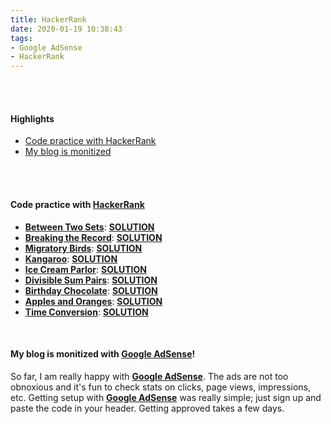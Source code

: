 ```yaml
---
title: HackerRank
date: 2020-01-19 10:38:43
tags: 
- Google AdSense
- HackerRank
---
```


<br>
<br>

<h4>Highlights</h4>
<ul>

<li> <a href = "#HackerRank">Code practice with HackerRank</a></li>
<li> <a href = "#GoogleAdsense">My blog is monitized</a></li>
</ul>

<br>
<br>

<h4><a id="HackerRank">Code practice with 
<a href="https://www.hackerrank.com/dashboard">HackerRank</a></h4>
<ul>
<li>
<strong><a href="https://www.hackerrank.com/challenges/between-two-sets/problem">Between Two Sets</a></strong>: <strong><a href="https://www.hannahsky86.com/2020/01/18/between-two-sets">SOLUTION</a></strong></li>

<li><strong><a href="https://www.hackerrank.com/challenges/breaking-best-and-worst-records/problem">Breaking the Record</a></strong>: <strong><a href="https://www.hannahsky86.com/2020/01/18/breaking-the-records">SOLUTION</a></strong></li>

<li><strong><a href="https://www.hackerrank.com/challenges/migratory-birds/problem">Migratory Birds</a></strong>: <strong><a href="https://www.hannahsky86.com/2020/01/18/migratory-birds">SOLUTION</a></strong></li>

<li><strong><a href="https://www.hackerrank.com/challenges/kangaroo/problem">Kangaroo</a></strong>: <strong><a href="https://www.hannahsky86.com/2020/01/18/kangaroo">SOLUTION</a></strong></li>

<li><strong><a href="https://www.hackerrank.com/challenges/icecream-parlor/problem">Ice Cream Parlor</a></strong>: <strong><a href="https://www.hannahsky86.com/2020/01/18/ice-cream-parlor">SOLUTION</a></strong></li>

<li><strong><a href="https://www.hackerrank.com/challenges/divisible-sum-pairs/problem">Divisible Sum Pairs</a></strong>: <strong><a href="https://www.hannahsky86.com/2020/01/18/divisible-sum-pairs">SOLUTION</a></strong></li>

<li><strong><a href="https://www.hackerrank.com/challenges/the-birthday-bar/problem">Birthday Chocolate</a></strong>: <strong><a href="https://www.hannahsky86.com/2020/01/18/birthday-chocolate">SOLUTION</a></strong></li>

<li><strong><a href="https://www.hackerrank.com/challenges/apple-and-orange/problem">Apples and Oranges</a></strong>: <strong><a href="https://www.hannahsky86.com/2020/01/18/apple-and-orange">SOLUTION</a></strong></li>

<li><strong><a href="https://www.hackerrank.com/challenges/time-conversion/problem">Time Conversion</a></strong>: <strong><a href="https://www.hannahsky86.com/2020/01/18/time-conversion">SOLUTION</a></strong></li>
</ul>


<br>

<h4><a id="GoogleAdsense"> My blog is monitized with <a href="https://www.google.com/adsense">Google AdSense</a></a></strong>!</h4>

So far, I am really happy with <strong><a href="https://www.google.com/adsense">Google AdSense</a></strong>. The ads are not too obnoxious and it's fun to check stats on clicks, page views, impressions, etc. Getting setup with <strong><a href="https://www.google.com/adsense">Google AdSense</a></strong> was really simple; just sign up and paste the code in your header. Getting approved takes a few days. 


